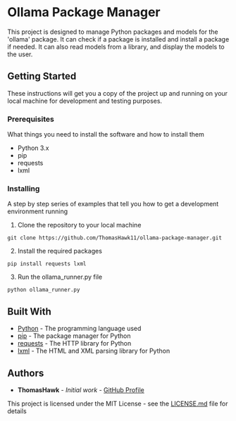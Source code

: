 # Ollama Package Manager

This project is designed to manage Python packages and models for the 'ollama' package. It can check if a package is installed and install a package if needed. It can also read models from a library, and display the models to the user.

## Getting Started

These instructions will get you a copy of the project up and running on your local machine for development and testing purposes.

### Prerequisites

What things you need to install the software and how to install them

* Python 3.x
* pip
* requests
* lxml

### Installing

A step by step series of examples that tell you how to get a development environment running

1. Clone the repository to your local machine
```
git clone https://github.com/ThomasHawk11/ollama-package-manager.git
```
2. Install the required packages
```
pip install requests lxml
```
3. Run the ollama_runner.py file
```
python ollama_runner.py
```

## Built With

* [Python](https://www.python.org/) - The programming language used
* [pip](https://pip.pypa.io/en/stable/) - The package manager for Python
* [requests](http://docs.python-requests.org/en/master/) - The HTTP library for Python
* [lxml](https://lxml.de/) - The HTML and XML parsing library for Python

## Authors

* **ThomasHawk** - *Initial work* - [GitHub Profile](https://github.com/yourusername)

This project is licensed under the MIT License - see the [LICENSE.md](LICENSE.md) file for details
